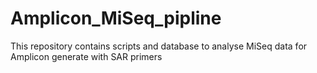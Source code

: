 # Amplicon_MiSeq_pipline
This repository contains scripts and database to analyse MiSeq data for Amplicon generate with SAR primers
